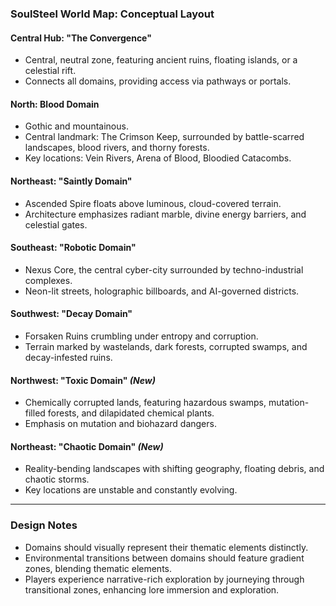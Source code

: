### SoulSteel World Map: Conceptual Layout

#### Central Hub: "The Convergence"
- Central, neutral zone, featuring ancient ruins, floating islands, or a celestial rift.
- Connects all domains, providing access via pathways or portals.

#### North: Blood Domain
- Gothic and mountainous.
- Central landmark: The Crimson Keep, surrounded by battle-scarred landscapes, blood rivers, and thorny forests.
- Key locations: Vein Rivers, Arena of Blood, Bloodied Catacombs.

#### Northeast: "Saintly Domain"
- Ascended Spire floats above luminous, cloud-covered terrain.
- Architecture emphasizes radiant marble, divine energy barriers, and celestial gates.

#### Southeast: "Robotic Domain"
- Nexus Core, the central cyber-city surrounded by techno-industrial complexes.
- Neon-lit streets, holographic billboards, and AI-governed districts.

#### Southwest: "Decay Domain"
- Forsaken Ruins crumbling under entropy and corruption.
- Terrain marked by wastelands, dark forests, corrupted swamps, and decay-infested ruins.

#### Northwest: "Toxic Domain" *(New)*
- Chemically corrupted lands, featuring hazardous swamps, mutation-filled forests, and dilapidated chemical plants.
- Emphasis on mutation and biohazard dangers.

#### Northeast: "Chaotic Domain" *(New)*
- Reality-bending landscapes with shifting geography, floating debris, and chaotic storms.
- Key locations are unstable and constantly evolving.

---
### Design Notes
- Domains should visually represent their thematic elements distinctly.
- Environmental transitions between domains should feature gradient zones, blending thematic elements.
- Players experience narrative-rich exploration by journeying through transitional zones, enhancing lore immersion and exploration.

